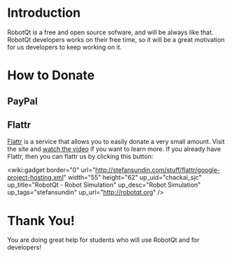 # Introduction #

RobotQt is a free and open source sofware, and will be always like that. RobotQt developers works on their free time, so it will be a great motivation for us developers to keep working on it.

# How to Donate #

## PayPal ##

## Flattr ##

[Flattr](http://flattr.com) is a service that allows you to easily donate a very small amount. Visit the site and [watch the video](http://www.youtube.com/watch?v=9zrMlEEWBgY) if you want to learn more. If you already have Flattr, then you can flattr us by clicking this button:

<wiki:gadget border="0" url="http://stefansundin.com/stuff/flattr/google-project-hosting.xml" width="55" height="62" up\_uid="chackal\_sjc" up\_title="RobotQt - Robot Simulation" up\_desc="Robot Simulation" up\_tags="stefansundin" up\_url="http://robotqt.org" />

# Thank You! #

You are doing great help for students who will use RobotQt and for developers!